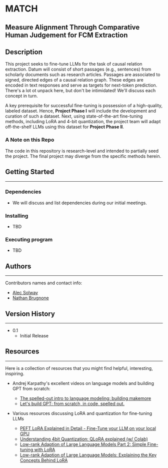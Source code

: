 # MATCH
Measure Alignment Through Comparative Human Judgement for FCM Extraction
---

## Description
This project seeks to fine-tune LLMs for the task of causal relation extraction. Datum will consist of short passages (e.g., sentences) from scholarly documents such as research articles. Passages are associated to signed, directed edges of a causal relation graph. These edges are encoded in text responses and serve as targets for next-token prediction. There's a lot ot unpack here, but don't be intimidated! We'll discuss each concept in turn.

A key prerequisite for successful fine-tuning is possession of a high-quality, labeled dataset. Hence, **Project Phase I** will include the development and curation of such a dataset. Next, using state-of-the-art fine-tuning methods, including LoRA and 4-bit quantization, the project team will adapt off-the-shelf LLMs using this dataset for **Project Phase II**.

### A Note on this Repo

The code in this repository is research-level and intended to partially seed the project. The final project may diverge from the specific methods herein.

## Getting Started
____

### Dependencies

* We will discuss and list dependencies during our initial meetings.

### Installing

* TBD

### Executing program

* TBD

## Authors
____
Contributors names and contact info:
* [Alec Solway](https://github.com/alec-ts) 
* [Nathan Brugnone](https://github.com/ngbrugnone)

## Version History
____
* 0.1
    * Initial Release

## Resources
____
Here is a collection of resources that you might find helpful, interesting, inspiring.

* Andrej Karpathy's excellent videos on language models and building GPT from scratch:
  * [The spelled-out intro to language modeling: building makemore](https://www.youtube.com/watch?v=PaCmpygFfXo)
  * [Let's build GPT: from scratch, in code, spelled out.](https://youtu.be/kCc8FmEb1nY?si=9BTDenI-fPg_pb9P)

* Various resources discussing LoRA and quantization for fine-tuning LLMs
  * [PEFT LoRA Explained in Detail - Fine-Tune your LLM on your local GPU](https://www.youtube.com/watch?v=YVU5wAA6Txo)
  * [Understanding 4bit Quantization: QLoRA explained (w/ Colab)](https://www.youtube.com/watch?v=TPcXVJ1VSRI)
  * [Low-rank Adaption of Large Language Models Part 2: Simple Fine-tuning with LoRA](https://www.youtube.com/watch?v=iYr1xZn26R8)
  * [Low-rank Adaption of Large Language Models: Explaining the Key Concepts Behind LoRA](https://www.youtube.com/watch?v=dA-NhCtrrVE)
